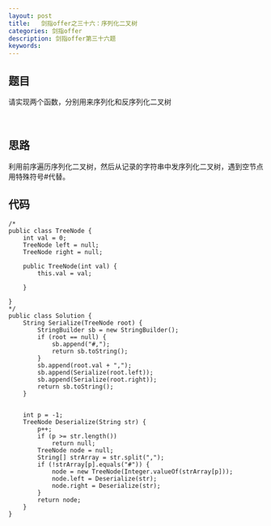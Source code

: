 ```yaml
---
layout: post
title:   剑指offer之三十六：序列化二叉树
categories: 剑指offer
description: 剑指offer第三十六题
keywords: 
---
```



## 题目

请实现两个函数，分别用来序列化和反序列化二叉树











 

## 思路

利用前序遍历序列化二叉树，然后从记录的字符串中发序列化二叉树，遇到空节点用特殊符号#代替。




## 代码



	/*
	public class TreeNode {
	    int val = 0;
	    TreeNode left = null;
	    TreeNode right = null;
	
	    public TreeNode(int val) {
	        this.val = val;
	
	    }
	
	}
	*/
	public class Solution {
	    String Serialize(TreeNode root) {
	        StringBuilder sb = new StringBuilder();
	        if (root == null) {
	            sb.append("#,");
	            return sb.toString();
	        }
	        sb.append(root.val + ",");
	        sb.append(Serialize(root.left));
	        sb.append(Serialize(root.right));
	        return sb.toString();
	    }


	    int p = -1;
	    TreeNode Deserialize(String str) {
	        p++;
	        if (p >= str.length())
	            return null;
	        TreeNode node = null;
	        String[] strArray = str.split(",");
	        if (!strArray[p].equals("#")) {
	            node = new TreeNode(Integer.valueOf(strArray[p]));
	            node.left = Deserialize(str);
	            node.right = Deserialize(str);
	        }
	        return node;
	    }
	}

